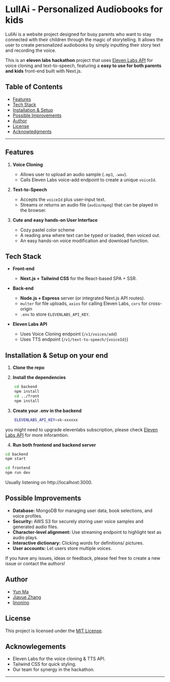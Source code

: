 # LullAi - Personalized Audiobooks for kids

LullAi is a website project designed for busy parents who want to stay connected with their children through the magic of storytelling. It allows the user to create personalized audiobooks by simply inputting their story text and recording the voice.

This is an **eleven labs hackathon** project that uses [Eleven Labs API](https://beta.elevenlabs.io/) for voice cloning and text-to-speech, featuring a **easy to use for both parents and kids** front-end built with Next.js.

## Table of Contents
- [Features](#features)
- [Tech Stack](#tech-stack)
- [Installation & Setup](#installation--setup)
- [Possible Improvements](#possible-improvements)
- [Author](#author)
- [License](#license)
- [Acknowledgments](#acknowledgments)

---

## Features

1. **Voice Cloning**  
   - Allows user to upload an audio sample (`.mp3`, `.wav`).  
   - Calls Eleven Labs voice-add endpoint to create a unique `voiceId`.

2. **Text-to-Speech**  
   - Accepts the `voiceId` plus user-input text.  
   - Streams or returns an audio file (`audio/mpeg`) that can be played in the browser.

3. **Cute and easy hands-on User Interface**  
   - Cozy pastel color scheme
   - A reading area where text can be typed or loaded, then voiced out.
   - An easy hands-on voice modification and download function.


## Tech Stack

- **Front-end**
  - **Next.js + Tailwind CSS** for the React-based SPA + SSR.

- **Back-end**
  - **Node.js + Express** server (or integrated Next.js API routes).
  - `multer` for file uploads, `axios` for calling Eleven Labs, `cors` for cross-origin
  - `.env` to store `ELEVENLABS_API_KEY`.

- **Eleven Labs API**
  - Uses Voice Cloning endpoint (`/v1/voices/add`)
  - Uses TTS endpoint (`/v1/text-to-speech/{voiceId}`)


## Installation & Setup on your end

1. **Clone the repo**

2. **Install the dependencies**
```bash
    cd backend
    npm install
    cd ../front
    npm install
```
3. **Create your .env in the backend**
```bash
    ELEVENLABS_API_KEY=sk-xxxxxx
```
you might need to upgrade elevenlabs subscription, please check [Eleven Labs API](https://beta.elevenlabs.io/) for more inforamtion.

4. **Run both frontend and backend server**

```bash
cd backend
npm start
```

```bash
cd frontend
npm run dev
```

Usually listening on http://localhost:3000.


## Possible Improvements

- **Database:** MongoDB for managing user data, book selections, and voice profiles.
- **Security:** AWS S3 for securely storing user voice samples and generated audio files.
- **Character-level alignment:** Use streaming endpoint to highlight text as audio plays.
- **Interactive dictionary:** Clicking words for definitions/ pictures.
- **User accounts:** Let users store multiple voices.

If you have any issues, ideas or feedback, please feel free to create a new issue or contact the authors!


## Author
- [Yun Ma](https://github.com/yunma-code)
- [Jiayue Zhang](https://github.com/jiayuezhang84)
- [linonino](https://github.com/linonion)

## License
This project is licensed under the [MIT License](./LICENSE).

## Acknowlegements
- Eleven Labs for the voice cloning & TTS API.
- Tailwind CSS for quick styling.
- Our team for synergy in the hackathon.

---